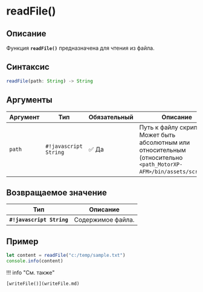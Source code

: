 # readFile()

## Описание
Функция **`readFile()`** предназначена для чтения из файла.

## Синтаксис
```javascript
readFile(path: String) -> String
``` 

## Аргументы
| Аргумент | Тип      | Обязательный | Описание                                                                 |
|----------|----------|--------------|--------------------------------------------------------------------------|
| `path`   | `#!javascript String` | :white_check_mark: Да         | Путь к файлу скрипта. Может быть абсолютным или относительным (относительно `<path_MotorXP-AFM>/bin/assets/scripts`). |

## Возвращаемое значение
| Тип      | Описание                                                                 |
|----------|--------------------------------------------------------------------------|
| **`#!javascript String`**  | Cодержимое файла. |

## Пример
``` javascript linenums="1"
let content = readFile("c:/temp/sample.txt")
console.info(content)
``` 

!!! info "См. также"

    [writeFile()](writeFile.md)

